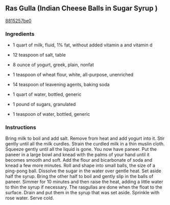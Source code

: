 ## Ras Gulla (Indian Cheese Balls in Sugar Syrup )

[8815257be0](http://www.food.com/recipe/ras-gulla-indian-cheese-balls-in-sugar-syrup-16180)

### Ingredients

 - 1 quart of milk, fluid, 1% fat, without added vitamin a and vitamin d

 - 12 teaspoon of salt, table

 - 8 ounce of yogurt, greek, plain, nonfat

 - 1 teaspoon of wheat flour, white, all-purpose, unenriched

 - 14 teaspoon of leavening agents, baking soda

 - 1 quart of water, bottled, generic

 - 1 pound of sugars, granulated

 - 1 teaspoon of water, bottled, generic

### Instructions

Bring milk to boil and add salt. Remove from heat and add yogurt into it. Stir gently until all the milk curdles. Strain the curdled milk in a thin muslin cloth. Squeeze gently until all the liquid is gone. You now have paneer. Put the paneer in a large bowl and knead with the palms of your hand until it becomes smooth and soft. Add the flour and bicarbonate of soda and knead a few more minutes. Roll and shape into small balls, the size of a ping-pong ball. Dissolve the sugar in the water over gentle heat. Set aside half the syrup. Bring the other half to boil and gently slip in the balls of paneer. Simmer for 10 minutes and then raise the heat, adding a little water to thin the syrup if necessary. The rasgullas are done when the float to the surface. Drain and put them in the syrup that was set aside. Sprinkle with rose water. Serve cold.